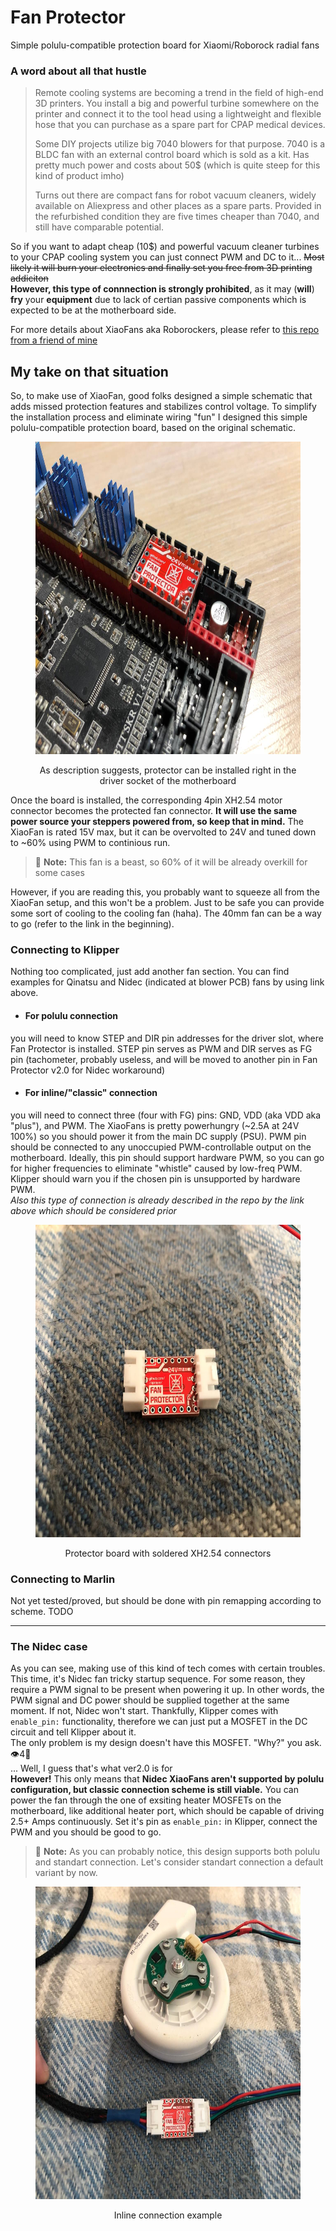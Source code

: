 # Fan Protector
Simple polulu-compatible protection board for Xiaomi/Roborock radial fans

### A word about all that hustle
>Remote cooling systems are becoming a trend in the field of high-end 3D printers. You install a big and powerful turbine somewhere on the printer and connect it to the tool head using a lightweight and flexible hose that you can purchase as a spare part for CPAP medical devices.
>
>Some DIY projects utilize big 7040 blowers for that purpose. 7040 is a BLDC fan with an external control board which is sold as a kit. Has pretty much power and costs about 50$ (which is quite steep for this kind of product imho)
>
>Turns out there are compact fans for robot vacuum cleaners, widely available on Aliexpress and other places as a spare parts. Provided in the refurbished condition they are five times cheaper than 7040, and still have comparable potential.

So if you want to adapt cheap (10$) and powerful vacuum cleaner turbines to your CPAP cooling system you can just connect PWM and DC to it... ~~Most likely it will burn your electronics and finally set you free from 3D printing addiciton~~ <br> **However, this type of connnection is strongly prohibited**, as it may (**will**) **fry** your **equipment** due to lack of certian passive components which is expected to be at the motherboard side.

For more details about XiaoFans aka Roborockers, please refer to <a href="https://github.com/condottab/Roborock-CPAP" target="_blank">this repo from a friend of mine</a>

My take on that situation
---
So, to make use of XiaoFan, good folks designed a simple schematic that adds missed protection features and stabilizes control voltage. To simplify the installation process and eliminate wiring "fun" I designed this simple polulu-compatible protection board, based on the original schematic.

<figure>
    <p align="center">
        <img src="/readme_pics/polulu_installed.jpg" width="700" height="500" alt="protector installed in polulu socket">
    </p>
    <figcaption> <p align="center">As description suggests, protector can be installed right in the driver socket of the motherboard</p></figcaption>
</figure>

Once the board is installed, the corresponding 4pin XH2.54 motor connector becomes the protected fan connector. **It will use the same power source your steppers powered from, so keep that in mind.** The XiaoFan is rated 15V max, but it can be overvolted to 24V and tuned down to ~60% using PWM to continious run. 

> :pushpin: **Note:** This fan is a beast, so 60% of it will be already overkill for some cases

However, if you are reading this, you probably want to squeeze all from the XiaoFan setup, and this won't be a problem. Just to be safe you can provide some sort of cooling to the cooling fan (haha). The 40mm fan can be a way to go (refer to the link in the beginning).

### Connecting to Klipper
Nothing too complicated, just add another fan section. You can find examples for Qinatsu and Nidec (indicated at blower PCB) fans by using link above. 

* #### For polulu connection
you will need to know STEP and DIR pin addresses for the driver slot, where Fan Protector is installed. STEP pin serves as PWM and DIR serves as FG pin (tachometer, probably useless, and will be moved to another pin in Fan Protector v2.0 for Nidec workaround)

* #### For inline/"classic" connection
you will need to connect three (four with FG) pins: GND, VDD (aka VDD aka "plus"), and PWM. The XiaoFans is pretty powerhungry (~2.5A at 24V 100%) so you should power it from the main DC supply (PSU). PWM pin should be connected to any unoccupied PWM-controllable output on the motherboard. Ideally, this pin should support hardware PWM, so you can go for higher frequencies to eliminate "whistle" caused by low-freq PWM. Klipper should warn you if the chosen pin is unsupported by hardware PWM. <br> *Also this type of connection is already described in the repo by the link above which should be considered prior*

<figure>
    <p align="center">
        <img src="/readme_pics/inline.jpg" width="700" height="500" alt="protector board with XH2.54 connectors installed">
    </p>
    <figcaption><p align="center">Protector board with soldered XH2.54 connectors</p></figcaption>
</figure>

### Connecting to Marlin

Not yet tested/proved, but should be done with pin remapping according to scheme. TODO

---

### The Nidec case
As you can see, making use of this kind of tech comes with certain troubles. This time, it's Nidec fan tricky startup sequence. For some reason, they require a PWM signal to be present when powering it up. In other words, the PWM signal and DC power should be supplied together at the same moment. If not, Nidec won't start. Thankfully, Klipper comes with `enable_pin:` functionality, therefore we can just put a MOSFET in the DC circuit and tell Klipper about it.<br>
The only problem is my design doesn't have this MOSFET. "Why?" you ask. :eye:4:goat: <br>... Well, I guess that's what ver2.0 is for <br>
**However!** This only means that **Nidec XiaoFans aren't supported by polulu configuration, but classic connection scheme is still viable.** You can power the fan through the one of exsiting heater MOSFETs on the motherboard, like additional heater port, which should be capable of driving 2.5+ Amps continuously. Set it's pin as `enable_pin:` in Klipper, connect the PWM and you should be good to go.
> :pushpin: **Note:** As you can probably notice, this design supports both polulu and standart connection. Let's consider standart connection a default variant by now. 

<figure>
    <p align="center">
        <img src="/readme_pics/inline_installed.jpg" width="700" height="500" style="img-align:center" alt="Protector installed inline">
    </p>
    <figcaption><p align="center">Inline connection example</p></figcaption>
</figure>
